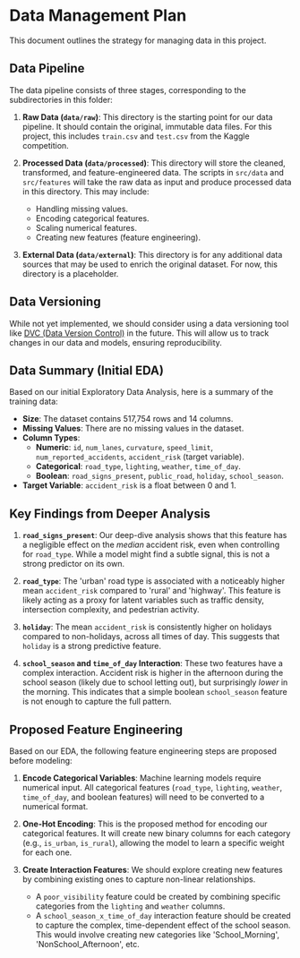 # Data Management Plan

This document outlines the strategy for managing data in this project.

## Data Pipeline

The data pipeline consists of three stages, corresponding to the subdirectories in this folder:

1.  **Raw Data (`data/raw`)**: This directory is the starting point for our data pipeline. It should contain the original, immutable data files. For this project, this includes `train.csv` and `test.csv` from the Kaggle competition.

2.  **Processed Data (`data/processed`)**: This directory will store the cleaned, transformed, and feature-engineered data. The scripts in `src/data` and `src/features` will take the raw data as input and produce processed data in this directory. This may include:
    *   Handling missing values.
    *   Encoding categorical features.
    *   Scaling numerical features.
    *   Creating new features (feature engineering).

3.  **External Data (`data/external`)**: This directory is for any additional data sources that may be used to enrich the original dataset. For now, this directory is a placeholder.

## Data Versioning

While not yet implemented, we should consider using a data versioning tool like [DVC (Data Version Control)](https://dvc.org/) in the future. This will allow us to track changes in our data and models, ensuring reproducibility.

## Data Summary (Initial EDA)

Based on our initial Exploratory Data Analysis, here is a summary of the training data:

*   **Size**: The dataset contains 517,754 rows and 14 columns.
*   **Missing Values**: There are no missing values in the dataset.
*   **Column Types**:
    *   **Numeric**: `id`, `num_lanes`, `curvature`, `speed_limit`, `num_reported_accidents`, `accident_risk` (target variable).
    *   **Categorical**: `road_type`, `lighting`, `weather`, `time_of_day`.
    *   **Boolean**: `road_signs_present`, `public_road`, `holiday`, `school_season`.
*   **Target Variable**: `accident_risk` is a float between 0 and 1.

## Key Findings from Deeper Analysis

1.  **`road_signs_present`**: Our deep-dive analysis shows that this feature has a negligible effect on the *median* accident risk, even when controlling for `road_type`. While a model might find a subtle signal, this is not a strong predictor on its own.

2.  **`road_type`**: The 'urban' road type is associated with a noticeably higher mean `accident_risk` compared to 'rural' and 'highway'. This feature is likely acting as a proxy for latent variables such as traffic density, intersection complexity, and pedestrian activity.

3.  **`holiday`**: The mean `accident_risk` is consistently higher on holidays compared to non-holidays, across all times of day. This suggests that `holiday` is a strong predictive feature.

4.  **`school_season` and `time_of_day` Interaction**: These two features have a complex interaction. Accident risk is higher in the afternoon during the school season (likely due to school letting out), but surprisingly *lower* in the morning. This indicates that a simple boolean `school_season` feature is not enough to capture the full pattern.

## Proposed Feature Engineering

Based on our EDA, the following feature engineering steps are proposed before modeling:

1.  **Encode Categorical Variables**: Machine learning models require numerical input. All categorical features (`road_type`, `lighting`, `weather`, `time_of_day`, and boolean features) will need to be converted to a numerical format.

2.  **One-Hot Encoding**: This is the proposed method for encoding our categorical features. It will create new binary columns for each category (e.g., `is_urban`, `is_rural`), allowing the model to learn a specific weight for each one.

3.  **Create Interaction Features**: We should explore creating new features by combining existing ones to capture non-linear relationships. 
    *   A `poor_visibility` feature could be created by combining specific categories from the `lighting` and `weather` columns.
    *   A `school_season_x_time_of_day` interaction feature should be created to capture the complex, time-dependent effect of the school season. This would involve creating new categories like 'School_Morning', 'NonSchool_Afternoon', etc.
